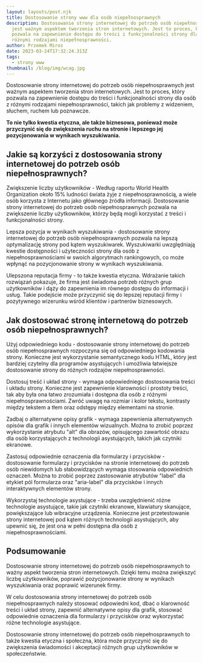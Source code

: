 ```yaml
---
layout: layouts/post.njk
title: Dostosowanie strony www dla osób niepełnosprawnych
description: Dostosowanie strony internetowej do potrzeb osób niepełnosprawnych
  jest ważnym aspektem tworzenia stron internetowych. Jest to proces, który
  pozwala na zapewnienie dostępu do treści i funkcjonalności strony dla osób z
  różnymi rodzajami niepełnosprawności.
author: Przemek Miros
date: 2023-03-24T17:32:24.313Z
tags:
  - strony www
thumbnail: /blog/img/wcag.jpg
---
```

Dostosowanie strony internetowej do potrzeb osób niepełnosprawnych jest ważnym aspektem tworzenia stron internetowych. Jest to proces, który pozwala na zapewnienie dostępu do treści i funkcjonalności strony dla osób z różnymi rodzajami niepełnosprawności, takich jak problemy z widzeniem, słuchem, ruchem lub poznawcze. 

**To nie tylko kwestia etyczna, ale także biznesowa, ponieważ może przyczynić się do zwiększenia ruchu na stronie i lepszego jej pozycjonowania w wynikach wyszukiwania.**

## Jakie są korzyści z dostosowania strony internetowej do potrzeb osób niepełnosprawnych?

Zwiększenie liczby użytkowników - Według raportu World Health Organization około 15% ludności świata żyje z niepełnosprawnością, a wiele osób korzysta z Internetu jako głównego źródła informacji. Dostosowanie strony internetowej do potrzeb osób niepełnosprawnych pozwala na zwiększenie liczby użytkowników, którzy będą mogli korzystać z treści i funkcjonalności strony.

Lepsza pozycja w wynikach wyszukiwania - dostosowanie strony internetowej do potrzeb osób niepełnosprawnych pozwala na lepszą optymalizację strony pod kątem wyszukiwarek. Wyszukiwarki uwzględniają kwestie dostępności i użyteczności strony dla osób z niepełnosprawnościami w swoich algorytmach rankingowych, co może wpłynąć na pozycjonowanie strony w wynikach wyszukiwania.

Ulepszona reputacja firmy - to także kwestia etyczna. Wdrażanie takich rozwiązań pokazuje, że firma jest świadoma potrzeb różnych grup użytkowników i dąży do zapewnienia im równego dostępu do informacji i usług. Takie podejście może przyczynić się do lepszej reputacji firmy i pozytywnego wizerunku wśród klientów i partnerów biznesowych.

## Jak dostosować stronę internetową do potrzeb osób niepełnosprawnych?

Użyj odpowiedniego kodu - dostosowanie strony internetowej do potrzeb osób niepełnosprawnych rozpoczyna się od odpowiedniego kodowania strony. Konieczne jest wykorzystanie semantycznego kodu HTML, który jest bardziej czytelny dla programów asystujących i umożliwia łatwiejsze dostosowanie strony do różnych rodzajów niepełnosprawności.

Dostosuj treść i układ strony - wymaga odpowiedniego dostosowania treści i układu strony. Konieczne jest zapewnienie klarowności i prostoty treści, tak aby była ona łatwo zrozumiała i dostępna dla osób z różnymi niepełnosprawnościami. Zwróć uwagę na rozmiar i kolor tekstu, kontrasty między tekstem a tłem oraz odstępy między elementami na stronie.

Zadbaj o alternatywne opisy grafik - wymaga zapewnienia alternatywnych opisów dla grafik i innych elementów wizualnych. Można to zrobić poprzez wykorzystanie atrybutu "alt" dla obrazów, opisującego zawartość obrazu dla osób korzystających z technologii asystujących, takich jak czytniki ekranowe.

Zastosuj odpowiednie oznaczenia dla formularzy i przycisków - dostosowanie formularzy i przycisków na stronie internetowej do potrzeb osób niewidomych lub słabowidzących wymaga stosowania odpowiednich oznaczeń. Można to zrobić poprzez zastosowanie atrybutów "label" dla etykiet pól formularza oraz "aria-label" dla przycisków i innych interaktywnych elementów strony.

Wykorzystaj technologie asystujące - trzeba uwzględnienić różne technologie asystujące, takie jak czytniki ekranowe, klawiatury skanujące, powiększające lub wibracyjne urządzenia. Konieczne jest przetestowanie strony internetowej pod kątem różnych technologii asystujących, aby upewnić się, że jest ona w pełni dostępna dla osób z niepełnosprawnościami.

## Podsumowanie

Dostosowanie strony internetowej do potrzeb osób niepełnosprawnych to ważny aspekt tworzenia stron internetowych. Dzięki temu można zwiększyć liczbę użytkowników, poprawić pozycjonowanie strony w wynikach wyszukiwania oraz poprawić wizerunek firmy. 

W celu dostosowania strony internetowej do potrzeb osób niepełnosprawnych należy stosować odpowiedni kod, dbać o klarowność treści i układ strony, zapewnić alternatywne opisy dla grafik, stosować odpowiednie oznaczenia dla formularzy i przycisków oraz wykorzystać różne technologie asystujące. 

Dostosowanie strony internetowej do potrzeb osób niepełnosprawnych to także kwestia etyczna i społeczna, która może przyczynić się do zwiększenia świadomości i akceptacji różnych grup użytkowników w społeczeństwie.